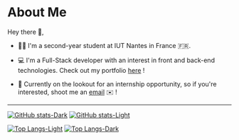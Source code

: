 # About Me

Hey there 👋,

* 👨‍🎓 I'm a second-year student at IUT Nantes in France 🇫🇷.

* 💻 I'm a Full-Stack developer with an interest in front and back-end technologies. Check out my portfolio [here](https://tchoup7790.github.io) !

* 💼 Currently on the lookout for an internship opportunity, so if you're interested, shoot me an [email](mailto:juliojuliobaptiste@gmail.com?subject=[GitHub]%20Work-Study%20placement) ✉️ !

---
[![GitHub stats-Dark](https://github-readme-stats.vercel.app/api?username=Tchoup7790&show_icons=true&rank_icon=github&theme=rose_pine#gh-dark-mode-only)](https://github.com/Tchoup7790/github-readme-stats#gh-dark-mode-only)
[![GitHub stats-Light](https://github-readme-stats.vercel.app/api?username=Tchoup7790&show_icons=true&rank_icon=github&theme=default#gh-light-mode-only)](https://github.com/Tchoup7790/github-readme-stats#gh-light-mode-only)

[![Top Langs-Light](https://github-readme-stats.vercel.app/api/top-langs/?username=Tchoup7790&hide_progress=true&show&icons=true&theme=default#gh-light-mode-only)](https://github.com/Tchoup7790/github-readme-stats#gh-light-mode-only)
[![Top Langs-Dark](https://github-readme-stats.vercel.app/api/top-langs/?username=Tchoup7790&hide_progress=true&show&icons=true&theme=rose_pine#gh-dark-mode-only)](https://github.com/Tchoup7790/github-readme-stats#gh-dark-mode-only)
